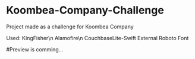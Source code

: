 # Koombea-Company-Challenge
Project made as a challenge for Koombea Company

Used:
KingFisher\n
Alamofire\n
CouchbaseLite-Swift
External Roboto Font

#Preview
is comming...
